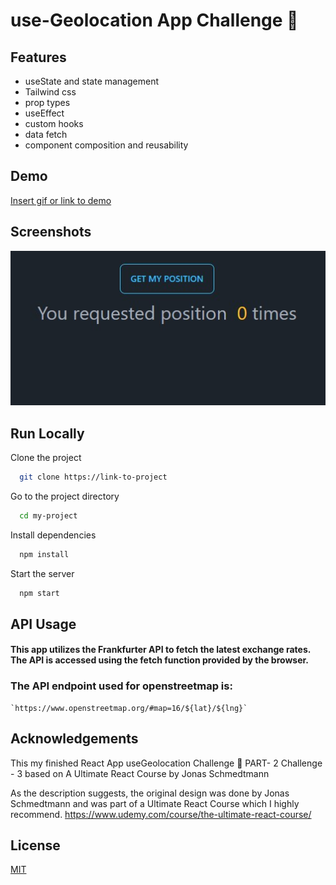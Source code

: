 # use-Geolocation App Challenge 📌

## Features

- useState and state management
- Tailwind css
- prop types
- useEffect
- custom hooks
- data fetch
- component composition and reusability

## Demo

[Insert gif or link to demo](https://use-geolocation.vercel.app/)



## Screenshots

![App Screenshot](./public/screen/1.jpg)

## Run Locally

Clone the project

```bash
  git clone https://link-to-project
```

Go to the project directory

```bash
  cd my-project
```

Install dependencies

```bash
  npm install
```

Start the server

```bash
  npm start
```

## API Usage

#### This app utilizes the Frankfurter API to fetch the latest exchange rates. The API is accessed using the fetch function provided by the browser.

### The API endpoint used for openstreetmap is:

```
`https://www.openstreetmap.org/#map=16/${lat}/${lng}`
```

## Acknowledgements

This my finished React App useGeolocation Challenge 📌 PART- 2 Challenge - 3 based on A Ultimate React Course by Jonas Schmedtmann

As the description suggests, the original design was done by Jonas Schmedtmann and was part of a Ultimate React Course which I highly recommend. https://www.udemy.com/course/the-ultimate-react-course/

## License

[MIT](https://choosealicense.com/licenses/mit/)
